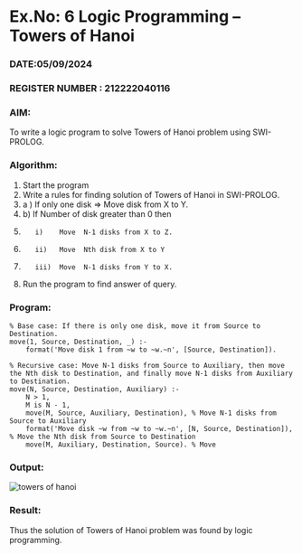# Ex.No: 6   Logic Programming – Towers of Hanoi
### DATE:05/09/2024                                                                            
### REGISTER NUMBER : 212222040116
### AIM: 
To  write  a logic program  to solve Towers of Hanoi problem  using SWI-PROLOG. 
### Algorithm:
1. Start the program
2.  Write a rules for finding solution of Towers of Hanoi in SWI-PROLOG.
3.  a )	If only one disk  => Move disk from X to Y.
4.  b)	If Number of disk greater than 0 then
5.        i)	Move  N-1 disks from X to Z.
6.        ii)	Move  Nth disk from X to Y
7.        iii)	Move  N-1 disks from Y to X.
8. Run the program  to find answer of  query.

### Program:
```
% Base case: If there is only one disk, move it from Source to Destination.
move(1, Source, Destination, _) :-
    format('Move disk 1 from ~w to ~w.~n', [Source, Destination]).

% Recursive case: Move N-1 disks from Source to Auxiliary, then move the Nth disk to Destination, and finally move N-1 disks from Auxiliary to Destination.
move(N, Source, Destination, Auxiliary) :-
    N > 1,
    M is N - 1,
    move(M, Source, Auxiliary, Destination), % Move N-1 disks from Source to Auxiliary
    format('Move disk ~w from ~w to ~w.~n', [N, Source, Destination]), % Move the Nth disk from Source to Destination
    move(M, Auxiliary, Destination, Source). % Move
```



### Output:
![towers of hanoi](https://github.com/user-attachments/assets/8cbf0b36-1978-4f0a-a35a-13e2a0e37aed)




### Result:
Thus the solution of Towers of Hanoi problem was found by logic programming.
